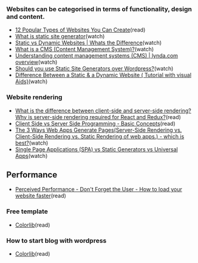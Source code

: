 ### Websites can be categorised in terms of functionality, design and content.
- [12 Popular Types of Websites You Can Create](https://www.hostgator.com/blog/popular-types-websites-create/)(read)
- [What is static site generator](https://www.youtube.com/results?search_query=static+site+generator)(watch)
- [Static vs Dynamic Websites | Whats the Difference](https://www.youtube.com/watch?v=4sP7fp3cp24)(watch)
- [What is a CMS (Content Management System)?](https://www.youtube.com/results?search_query=What+is+cms)(watch)
- [Understanding content management systems (CMS) | lynda.com overview](https://www.youtube.com/watch?v=cb8MkRr9gu0)(watch)
- [Should you use Static Site Generators over Wordpress?](https://www.youtube.com/watch?v=_NZJW7IoGR4)(watch)
- [Difference Between a Static & a Dynamic Website ( Tutorial with visual Aids)](https://www.youtube.com/watch?v=hlg6q6OFoxQ)(watch)

### Website rendering
- [What is the difference between client-side and server-side rendering? Why is server-side rendering required for React and Redux?](https://www.quora.com/What-is-the-difference-between-client-side-and-server-side-rendering-Why-is-server-side-rendering-required-for-React-and-Redux)(read)
- [Client Side vs Server Side Programming - Basic Concepts](https://www.youtube.com/watch?v=1SwWo0wHx6Q)(read)
- [The 3 Ways Web Apps Generate Pages(Server-Side Rendering vs. Client-Side Rendering vs. Static Rendering of web apps.) - which is best?](https://www.youtube.com/watch?v=XNWrTK1_9ag)(watch)
- [Single Page Applications (SPA) vs Static Generators vs Universal Apps](https://www.youtube.com/watch?v=HShGyGiJQuM)(watch)

## Performance
 - [Perceived Performance - Don't Forget the User - How to load your website faster](https://www.keycdn.com/blog/perceived-performance)(read)


### Free template 
- [Colorlib](https://colorlib.com/wp/)(read)


### How to start blog with wordpress
- [Colorlib](https://colorlib.com)(read)
